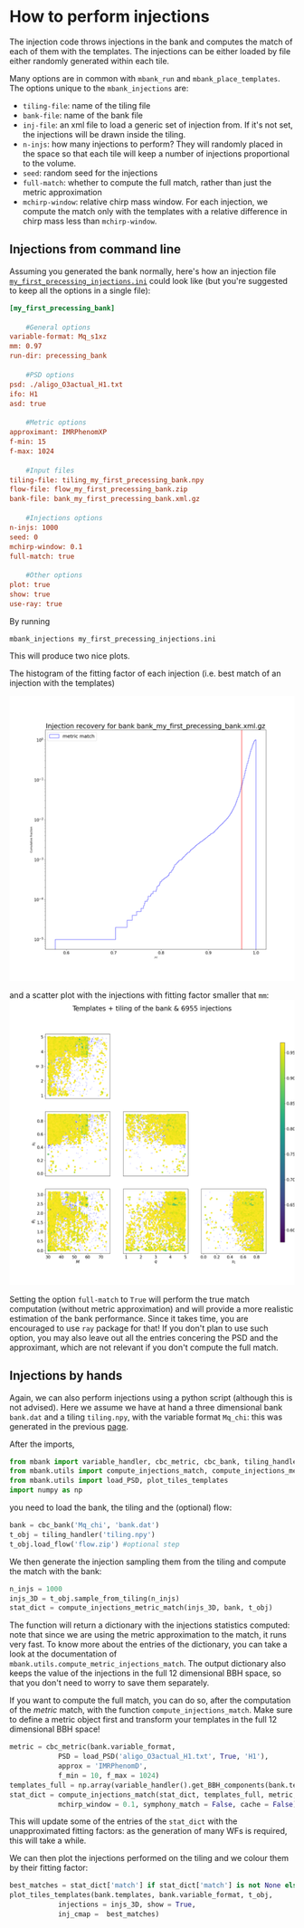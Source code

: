 How to perform injections
=========================

The injection code throws injections in the bank and computes the match of each of them with the templates. The injections can be either loaded by file either randomly generated within each tile.

Many options are in common with `mbank_run` and `mbank_place_templates`. The options unique to the `mbank_injections` are:

- `tiling-file`: name of the tiling file
- `bank-file`: name of the bank file
- `inj-file`: an xml file to load a generic set of injection from. If it's not set, the injections will be drawn inside the tiling.
- `n-injs`: how many injections to perform? They will randomly placed in the space so that each tile will keep a number of injections proportional to the volume.
- `seed`: random seed for the injections
- `full-match`: whether to compute the full match, rather than just the metric approximation
- `mchirp-window`: relative chirp mass window. For each injection, we compute the match only with the templates with a relative difference in chirp mass less than `mchirp-window`.

## Injections from command line
Assuming you generated the bank normally, here's how an injection file [`my_first_precessing_injections.ini`](https://github.com/stefanoschmidt1995/mbank/tree/master/examples/my_first_precessing_injections.ini) could look like (but you're suggested to keep all the options in a single file):

```ini
[my_first_precessing_bank]

	#General options
variable-format: Mq_s1xz
mm: 0.97
run-dir: precessing_bank

	#PSD options
psd: ./aligo_O3actual_H1.txt
ifo: H1
asd: true

	#Metric options
approximant: IMRPhenomXP
f-min: 15
f-max: 1024

	#Input files
tiling-file: tiling_my_first_precessing_bank.npy
flow-file: flow_my_first_precessing_bank.zip
bank-file: bank_my_first_precessing_bank.xml.gz

	#Injections options
n-injs: 1000
seed: 0
mchirp-window: 0.1
full-match: true

	#Other options
plot: true
show: true
use-ray: true
```

By running

	mbank_injections my_first_precessing_injections.ini

This will produce two nice plots.

The histogram of the fitting factor of each injection (i.e. best match of an injection with the templates)

![](../img/FF_hist.png)

and a scatter plot with the injections with fitting factor smaller that `mm`: 
![](../img/injections.png)

Setting the option `full-match` to `True` will perform the true match computation (without metric approximation) and will provide a more realistic estimation of the bank performance. Since it takes time, you are encouraged to use `ray` package for that!
If you don't plan to use such option, you may also leave out all the entries concering the PSD and the approximant, which are not relevant if you don't compute the full match.

## Injections by hands

Again, we can also perform injections using a python script (although this is not advised).
Here we assume we have at hand a three dimensional bank `bank.dat` and a tiling `tiling.npy`, with the variable format `Mq_chi`: this was generated in the previous [page](../usage/bank_generation.md).

After the imports,

```Python
from mbank import variable_handler, cbc_metric, cbc_bank, tiling_handler
from mbank.utils import compute_injections_match, compute_injections_metric_match
from mbank.utils import load_PSD, plot_tiles_templates
import numpy as np
```

you need to load the bank, the tiling and the (optional) flow:

```Python
bank = cbc_bank('Mq_chi', 'bank.dat')
t_obj = tiling_handler('tiling.npy')
t_obj.load_flow('flow.zip') #optional step
```
We then generate the injection sampling them from the tiling and compute the match with the bank:

```Python
n_injs = 1000
injs_3D = t_obj.sample_from_tiling(n_injs)
stat_dict = compute_injections_metric_match(injs_3D, bank, t_obj)
```
The function will return a dictionary with the injections statistics computed: note that since we are using the metric approximation to the match, it runs very fast. To know more about the entries of the dictionary, you can take a look at the documentation of `mbank.utils.compute_metric_injections_match`.
The output dictionary also keeps the value of the injections in the full 12 dimensional BBH space, so that you don't need to worry to save them separately.

If you want to compute the full match, you can do so, after the computation of the _metric_ match, with the function `compute_injections_match`. Make sure to define a metric object first and transform your templates in the full 12 dimensional BBH space!

```Python
metric = cbc_metric(bank.variable_format,
			PSD = load_PSD('aligo_O3actual_H1.txt', True, 'H1'),
			approx = 'IMRPhenomD',
			f_min = 10, f_max = 1024)
templates_full = np.array(variable_handler().get_BBH_components(bank.templates, bank.variable_format)).T
stat_dict = compute_injections_match(stat_dict, templates_full, metric,
			mchirp_window = 0.1, symphony_match = False, cache = False)
```
This will update some of the entries of the `stat_dict` with the unapproximated fitting factors: as the generation of many WFs is required, this will take a while.

We can then plot the injections performed on the tiling and we colour them by their fitting factor:

```Python
best_matches = stat_dict['match'] if stat_dict['match'] is not None else stat_dict['metric_match']
plot_tiles_templates(bank.templates, bank.variable_format, t_obj,
			injections = injs_3D, show = True,
			inj_cmap =  best_matches)
```







